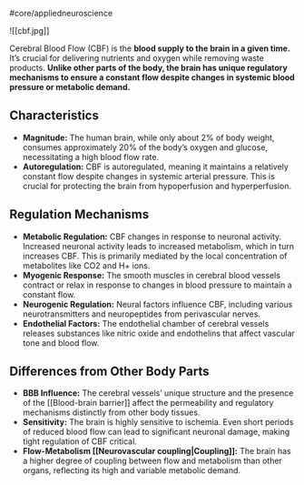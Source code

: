 #core/appliedneuroscience

![[cbf.jpg]]

Cerebral Blood Flow (CBF) is the **blood supply to the brain in a given time.** It’s crucial for delivering nutrients and oxygen while removing waste products. **Unlike other parts of the body, the brain has unique regulatory mechanisms to ensure a constant flow despite changes in systemic blood pressure or metabolic demand.**

## Characteristics

- **Magnitude:** The human brain, while only about 2% of body weight, consumes approximately 20% of the body’s oxygen and glucose, necessitating a high blood flow rate.
- **Autoregulation:** CBF is autoregulated, meaning it maintains a relatively constant flow despite changes in systemic arterial pressure. This is crucial for protecting the brain from hypoperfusion and hyperperfusion.

## Regulation Mechanisms

- **Metabolic Regulation:** CBF changes in response to neuronal activity. Increased neuronal activity leads to increased metabolism, which in turn increases CBF. This is primarily mediated by the local concentration of metabolites like CO2 and H+ ions.
- **Myogenic Response:** The smooth muscles in cerebral blood vessels contract or relax in response to changes in blood pressure to maintain a constant flow.
- **Neurogenic Regulation:** Neural factors influence CBF, including various neurotransmitters and neuropeptides from perivascular nerves.
- **Endothelial Factors:** The endothelial chamber of cerebral vessels releases substances like nitric oxide and endothelins that affect vascular tone and blood flow.

## Differences from Other Body Parts

- **BBB Influence:** The cerebral vessels’ unique structure and the presence of the [[Blood-brain barrier]] affect the permeability and regulatory mechanisms distinctly from other body tissues.
- **Sensitivity:** The brain is highly sensitive to ischemia. Even short periods of reduced blood flow can lead to significant neuronal damage, making tight regulation of CBF critical.
- **Flow-Metabolism [[Neurovascular coupling|Coupling]]:** The brain has a higher degree of coupling between flow and metabolism than other organs, reflecting its high and variable metabolic demand.
